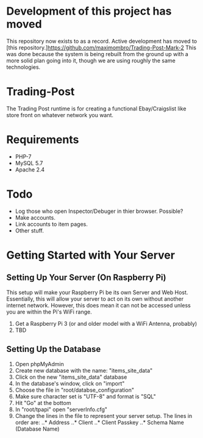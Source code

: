 # Development of this project has moved
This repository now exists to as a record.
Active development has moved to [this repository.]https://github.com/maximombro/Trading-Post-Mark-2
This was done because the system is being rebuilt from the ground up with a more solid plan going into it, though we are using roughly the same technologies.

# Trading-Post
The Trading Post runtime is for creating a functional Ebay/Craigslist like store front on whatever network you want.

# Requirements
* PHP-7
* MySQL 5.7
* Apache 2.4

# Todo
* Log those who open Inspector/Debuger in thier browser. Possible?
* Make accounts.
* Link accounts to item pages.
* Other stuff.

# Getting Started with Your Server
## Setting Up Your Server (On Raspberry Pi)
This setup will make your Raspberry Pi be its own Server and Web Host.
Essentially, this will allow your server to act on its own without another internet network.
However, this does mean it can not be accessed unless you are within the Pi's WiFi range.
1. Get a Raspberry Pi 3 (or and older model with a WiFi Antenna, probably)
2. TBD

## Setting Up the Database
1. Open phpMyAdmin
2. Create new database with the name: "items_site_data"
3. Click on the new "items_site_data" database
4. In the database's window, click on "import"
5. Choose the file in "root/databse_configuration"
6. Make sure character set is "UTF-8" and format is "SQL"
7. Hit "Go" at the bottom
8. In "root/tpapi" open "serverInfo.cfg"
9. Change the lines in the file to represent your server setup. The lines in order are:
..* Address
..* Client
..* Client Passkey
..* Schema Name (Database Name)
